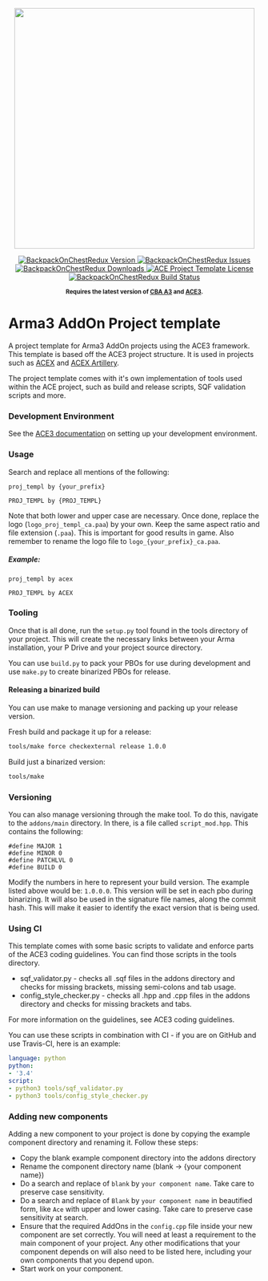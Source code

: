 <p align="center">
    <img src="https://github.com/acemod/ACE3/raw/master/extras/assets/logo/black/ACE3-Logo.jpg" width="480">
</p>

<p align="center">
    <a href="https://github.com/mjc4wilton/BackpackOnChestRedux/releases/latest">
        <img src="https://img.shields.io/github/v/release/mjc4wilton/BackpackOnChestRedux?style=flat-square" alt="BackpackOnChestRedux Version">
    </a>
    <a href="https://github.com/mjc4wilton/BackpackOnChestRedux/issues">
        <img src="https://img.shields.io/github/issues-raw/mjc4wilton/BackpackOnChestRedux.svg?style=flat-square&label=Issues" alt="BackpackOnChestRedux Issues">
    </a>
    <a href="https://github.com/mjc4wilton/BackpackOnChestRedux/releases">
        <img src="https://img.shields.io/github/downloads/acemod/arma-project-template/total.svg?style=flat-square&label=Downloads" alt="BackpackOnChestRedux Downloads">
    </a>
    <a href="https://github.com/mjc4wilton/BackpackOnChestRedux/blob/master/LICENSE">
        <img src="https://img.shields.io/badge/License-MIT-red.svg?style=flat-square" alt="ACE Project Template License">
    </a>
    <a href="https://travis-ci.org/mjc4wilton/BackpackOnChestRedux">
        <img src="https://img.shields.io/travis/mjc4wilton/BackpackOnChestRedux.svg?style=flat-square&label=Build" alt="BackpackOnChestRedux Build Status">
    </a>
</p>

<p align="center">
    <sup><strong>Requires the latest version of <a href="https://github.com/CBATeam/CBA_A3/releases">CBA A3</a> and <a href="https://github.com/acemod/ACE3/releases">ACE3</a>.<br/></strong></sup>
</p>

# Arma3 AddOn Project template

A project template for Arma3 AddOn projects using the ACE3 framework. This template is based off the ACE3 project structure. It is used in projects such as [ACEX](https://github.com/acemod/ACEX) and [ACEX Artillery](https://github.com/acemod/ACEX_artillery).

The project template comes with it's own implementation of tools used within the ACE project, such as build and release scripts, SQF validation scripts and more.

### Development Environment

See the [ACE3 documentation](https://ace3mod.com/wiki/development/setting-up-the-development-environment.html) on setting up your development environment.


### Usage

Search and replace all mentions of the following:
```
proj_templ by {your_prefix}
```

```
PROJ_TEMPL by {PROJ_TEMPL}
```
Note that both lower and upper case are necessary. Once done, replace the logo (`logo_proj_templ_ca.paa`) by your own. Keep the same aspect ratio and file extension (`.paa`). This is important for good results in game. Also remember to rename the logo file to `logo_{your_prefix}_ca.paa`.


##### Example:

```
proj_templ by acex
```

```
PROJ_TEMPL by ACEX
```

### Tooling

Once that is all done, run the `setup.py` tool found in the tools directory of your project. This will create the necessary links between your Arma installation, your P Drive and your project source directory.

You can use `build.py` to pack your PBOs for use during development and use `make.py` to create binarized PBOs for release.

#### Releasing a binarized build

You can use make to manage versioning and packing up your release version.

Fresh build and package it up for a release:
```bash
tools/make force checkexternal release 1.0.0
```

Build just a binarized version:
```bash
tools/make
```

### Versioning

You can also manage versioning through the make tool. To do this, navigate to the `addons/main` directory. In there, is a file called `script_mod.hpp`. This contains the following:

```sqf
#define MAJOR 1
#define MINOR 0
#define PATCHLVL 0
#define BUILD 0
```

Modify the numbers in here to represent your build version. The example listed above would be: `1.0.0.0`. This version will be set in each pbo during binarizing. It will also be used in the signature file names, along the commit hash. This will make it easier to identify the exact version that is being used.


### Using CI

This template comes with some basic scripts to validate and enforce parts of the ACE3 coding guidelines. You can find those scripts in the tools directory.

- sqf_validator.py - checks all .sqf files in the addons directory and checks for missing brackets, missing semi-colons and tab usage.
- config_style_checker.py - checks all .hpp and .cpp files in the addons directory and checks for missing brackets and tabs.

For more information on the guidelines, see ACE3 coding guidelines.

You can use these scripts in combination with CI - if you are on GitHub and use Travis-CI, here is an example:

```yml
language: python
python:
- '3.4'
script:
- python3 tools/sqf_validator.py
- python3 tools/config_style_checker.py
```

### Adding new components

Adding a new component to your project is done by copying the example component directory and renaming it. Follow these steps:

- Copy the blank example component directory into the addons directory
- Rename the component directory name (blank -> {your component name})
- Do a search and replace of `blank` by `your component name`. Take care to preserve case sensitivity.
- Do a search and replace of `Blank` by `your component name`  in beautified form, like `Ace` with upper and lower casing. Take care to preserve case sensitivity at search.
- Ensure that the required AddOns in the `config.cpp` file inside your new component are set correctly. You will need at least a requirement to the main component of your project. Any other modifications that your component depends on will also need to be listed here, including your own components that you depend upon.
- Start work on your component.
